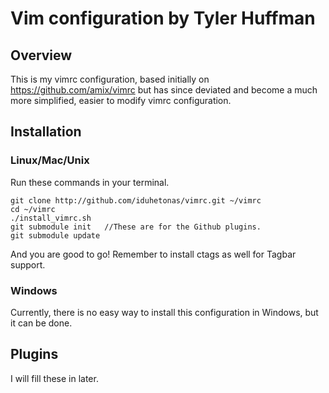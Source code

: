 Vim configuration by Tyler Huffman
==================================

## Overview
This is my vimrc configuration, based initially on https://github.com/amix/vimrc but has since deviated and become a much more simplified, easier to modify vimrc configuration.

## Installation

### Linux/Mac/Unix
Run these commands in your terminal.

    git clone http://github.com/iduhetonas/vimrc.git ~/vimrc
    cd ~/vimrc
    ./install_vimrc.sh
    git submodule init   //These are for the Github plugins.
    git submodule update 

And you are good to go! Remember to install ctags as well for Tagbar support.

### Windows
Currently, there is no easy way to install this configuration in Windows, but it can be done.

## Plugins
I will fill these in later.
